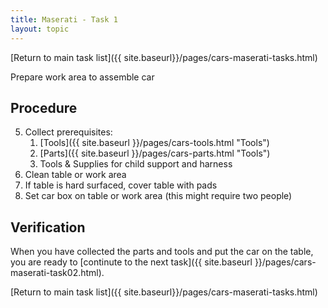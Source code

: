 ```yaml
---
title: Maserati - Task 1
layout: topic
---
```


<p class="returnLink">[Return to main task list]({{ site.baseurl}}/pages/cars-maserati-tasks.html)<p>

Prepare work area to assemble car

## Procedure

5. Collect prerequisites: 
	1. [Tools]({{ site.baseurl }}/pages/cars-tools.html "Tools") 
	2. [Parts]({{ site.baseurl }}/pages/cars-parts.html "Tools") 
	3. Tools & Supplies for child support and harness
1. Clean table or work area
2. If table is hard surfaced, cover table with pads
3. Set car box on table or work area (this might require two people)

## Verification

When you have collected the parts and tools and put the car on the table, you are ready to [continute to the next task]({{ site.baseurl }}/pages/cars-maserati-task02.html).

<p class="returnLink">[Return to main task list]({{ site.baseurl}}/pages/cars-maserati-tasks.html)<p>

